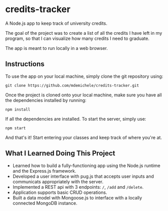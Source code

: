 # credits-tracker
A Node.js app to keep track of university credits. 

The goal of the project was to create a list of all the credits I have left in my program, so that I can visualize how many credits I need to graduate. 

The app is meant to run locally in a web browser. 

## Instructions 

To use the app on your local machine, simply clone the git repository using:

`git clone https://github.com/mdemichele/credits-tracker.git`

Once the project is cloned onto your local machine, make sure you have all the dependencies installed by running:

`npm install`

If all the dependencies are installed. To start the server, simply use:

`npm start`

And that's it! Start entering your classes and keep track of where you're at. 

## What I Learned Doing This Project 
- Learned how to build a fully-functioning app using the Node.js runtime and the Express.js framework.
- Developed a user interface with pug.js that accepts user inputs and communicats appropriately with the server.
- Implemented a REST api with 3 endpoints: `/`, `/add` and `/delete`. 
- Application supports basic CRUD operations.
- Built a data model with Mongoose.js to interface with a locally connected MongoDB instance. 



